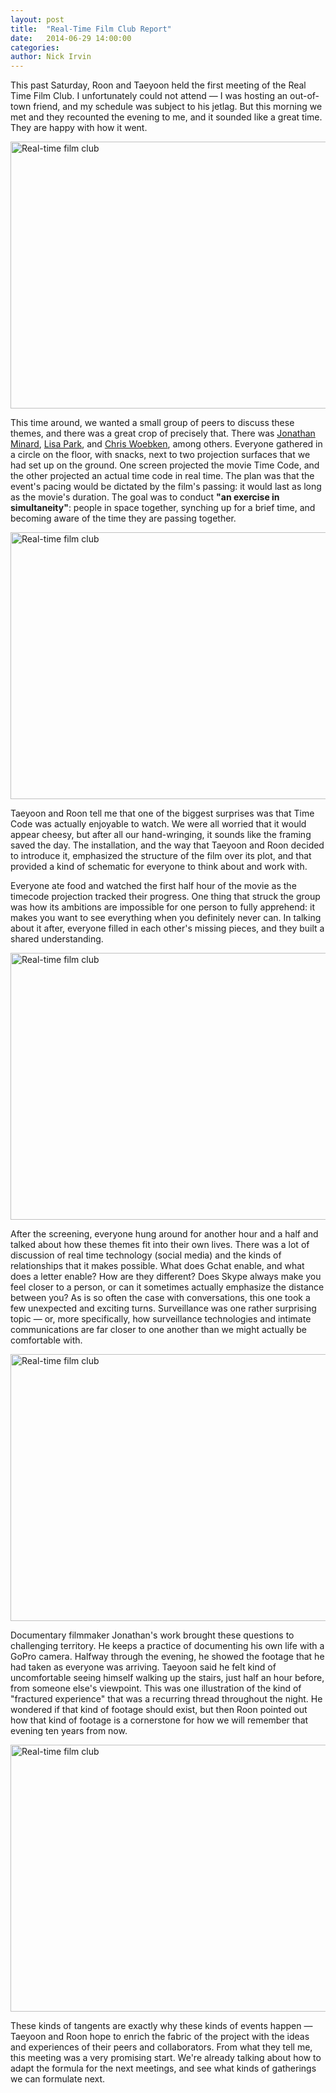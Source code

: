 ```yaml
---
layout: post
title:  "Real-Time Film Club Report"
date:   2014-06-29 14:00:00
categories:
author: Nick Irvin
---
```

This past Saturday, Roon and Taeyoon held the first meeting of the Real Time Film Club. I unfortunately could not attend — I was hosting an out-of-town friend, and my schedule was subject to his jetlag. But this morning we met and they recounted the evening to me, and it sounded like a great time. They are happy with how it went.

<a href="https://www.flickr.com/photos/80913365@N04/14357341248" title="Real-time film club by TaeyoonChoiDaily, on Flickr"><img src="https://farm4.staticflickr.com/3904/14357341248_c52f850f14_z.jpg" width="640" height="427" alt="Real-time film club"></a>

This time around, we wanted a small group of peers to discuss these themes, and there was a great crop of precisely that. There was <a href="http://www.deepspeedmedia.com/">Jonathan Minard</a>, <a href="http://thelisapark.com/#/">Lisa Park</a>, and <a href="http://www.woebken.net/">Chris Woebken</a>, among others. Everyone gathered in a circle on the floor, with snacks, next to two projection surfaces that we had set up on the ground. One screen projected the movie Time Code, and the other projected an actual time code in real time. The plan was that the event's pacing would be dictated by the film's passing: it would last as long as  the movie's duration. The goal was to conduct **"an exercise in simultaneity"**: people in space together, synching up for a brief time, and becoming aware of the time they are passing together.

<a href="https://www.flickr.com/photos/80913365@N04/14357313829" title="Real-time film club by TaeyoonChoiDaily, on Flickr"><img src="https://farm6.staticflickr.com/5592/14357313829_e5ddd96a6c_z.jpg" width="640" height="427" alt="Real-time film club"></a>

Taeyoon and Roon tell me that one of the biggest surprises was that Time Code was actually enjoyable to watch. We were all worried that it would appear cheesy, but after all our hand-wringing, it sounds like the framing saved the day. The installation, and the way that Taeyoon and Roon decided to introduce it, emphasized the structure of the film over its plot, and that provided a kind of schematic for everyone to think about and work with. 

Everyone ate food and watched the first half hour of the movie as the timecode projection tracked their progress. One thing that struck the group was how its ambitions are impossible for one person to fully apprehend: it makes you want to see everything when you definitely never can. In talking about it after, everyone filled in each other's missing pieces, and they built a shared understanding. 

<a href="https://www.flickr.com/photos/80913365@N04/14542387264" title="Real-time film club by TaeyoonChoiDaily, on Flickr"><img src="https://farm3.staticflickr.com/2929/14542387264_df0c1b33cb_z.jpg" width="640" height="427" alt="Real-time film club"></a>

After the screening, everyone hung around for another hour and a half and talked about how these themes fit into their own lives. There was a lot of discussion of real time technology (social media) and the kinds of relationships that it makes possible. What does Gchat enable, and what does a letter enable? How are they different? Does Skype always make you feel closer to a person, or can it sometimes actually emphasize the distance between you? As is so often the case with conversations, this one took a few unexpected and exciting turns. Surveillance was one rather surprising topic — or, more specifically, how surveillance technologies and intimate communications are far closer to one another than we might actually be comfortable with. 

<a href="https://www.flickr.com/photos/80913365@N04/14357337058" title="Real-time film club by TaeyoonChoiDaily, on Flickr"><img src="https://farm3.staticflickr.com/2938/14357337058_307cdb7e10_z.jpg" width="640" height="427" alt="Real-time film club"></a>

Documentary filmmaker Jonathan's work brought these questions to challenging territory. He keeps a practice of documenting his own life with a GoPro camera. Halfway through the evening, he showed the footage that he had taken as everyone was arriving. Taeyoon said he felt kind of uncomfortable seeing himself walking up the stairs, just half an hour before, from someone else's viewpoint. This was one illustration of the kind of "fractured experience" that was a recurring thread throughout the night. He wondered if that kind of footage should exist, but then Roon pointed out how that kind of footage is a cornerstone for how we will remember that evening ten years from now.

<a href="https://www.flickr.com/photos/80913365@N04/14542384274" title="Real-time film club by TaeyoonChoiDaily, on Flickr"><img src="https://farm6.staticflickr.com/5521/14542384274_001dd8729d_z.jpg" width="640" height="427" alt="Real-time film club"></a>

These kinds of tangents are exactly why these kinds of events happen — Taeyoon and Roon hope to enrich the fabric of the project with the ideas and experiences of their peers and collaborators. From what they tell me, this meeting was a very promising start. We're already talking about how to adapt the formula for the next meetings, and see what kinds of gatherings we can formulate next.
